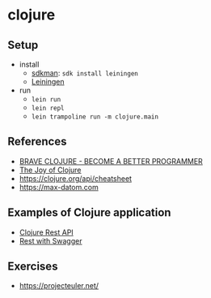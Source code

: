 # clojure

## Setup
- install
  - [sdkman](https://sdkman.io/sdks#leiningen): `sdk install leiningen`
  - [Leiningen](https://leiningen.org/)
- run
  - `lein run`
  - `lein repl`
  - `lein trampoline run -m clojure.main`

## References

- [BRAVE CLOJURE - BECOME A BETTER PROGRAMMER](https://www.braveclojure.com/read-and-eval/)
- [The Joy of Clojure](https://www.manning.com/books/the-joy-of-clojure-second-edition)
- https://clojure.org/api/cheatsheet
- https://max-datom.com

## Examples of Clojure application

- [Clojure Rest API](clojure-rest)
- [Rest with Swagger](rest-wich-swagger)

## Exercises
- https://projecteuler.net/
